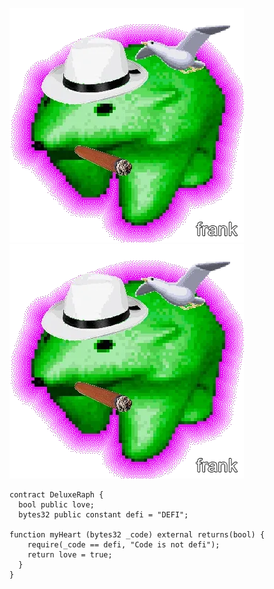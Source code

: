 ![frankfrank](https://github.com/DeluxeRaph/DeluxeRaph/blob/main/frankfrank%23510.gif)![frankfrank](https://github.com/DeluxeRaph/DeluxeRaph/blob/main/frankfrank%23510.gif)
```solidity
contract DeluxeRaph {
  bool public love;
  bytes32 public constant defi = "DEFI";

function myHeart (bytes32 _code) external returns(bool) {
    require(_code == defi, "Code is not defi");
    return love = true;
  }
}
```

<!--
**DeluxeRaph/DeluxeRaph** is a ✨ _special_ ✨ repository because its `README.md` (this file) appears on your GitHub profile.

Here are some ideas to get you started:

- 🔭 I’m currently working on ...
- 🌱 I’m currently learning ...
- 👯 I’m looking to collaborate on ...
- 🤔 I’m looking for help with ...
- 💬 Ask me about ...
- 📫 How to reach me: ...
- 😄 Pronouns: ...
- ⚡ Fun fact: ...
-->
